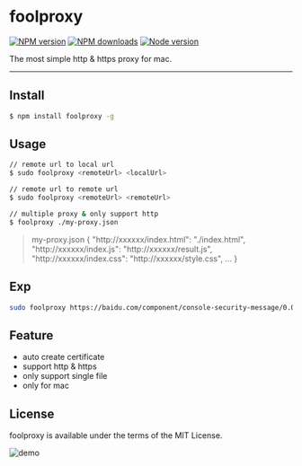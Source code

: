 # foolproxy
    
<!--
[![Build Status][ci-img]][ci-url]
[![Coverage Status][cover-img]][cover-url]
-->

[![NPM version][npm-version]][npm-url]
[![NPM downloads][npm-download]][npm-url]
[![Node version][node-version]][npm-url]

[ci-img]: https://travis-ci.org/nikogu/zhuang.svg
[ci-url]: https://travis-ci.org/nikogu/zhuang

[cover-img]: https://coveralls.io/repos/nikogu/zhuang/badge.svg?branch=master&service=github
[cover-url]: https://coveralls.io/github/nikogu/zhuang?branch=master

[npm-version]: https://img.shields.io/npm/v/foolproxy.svg?style=flat
[npm-download]: http://img.shields.io/npm/dm/foolproxy.svg?style=flat
[npm-url]: https://npmjs.org/package/foolproxy

[node-version]: https://img.shields.io/badge/node.js-%3E=_2.3.3-green.svg?style=flat   
    
The most simple http & https proxy for mac.
    
---
    
## Install

```bash
$ npm install foolproxy -g
```
    
## Usage
    
```bash
// remote url to local url
$ sudo foolproxy <remoteUrl> <localUrl>

// remote url to remote url
$ sudo foolproxy <remoteUrl> <remoteUrl>

// multiple proxy & only support http
$ foolproxy ./my-proxy.json
```

> my-proxy.json
> {
>   "http://xxxxxx/index.html": "./index.html",
>   "http://xxxxxx/index.js": "http://xxxxxx/result.js",
>   "http://xxxxxx/index.css": "http://xxxxxx/style.css",
>   ...
> }
>
    
## Exp
    
```bash
sudo foolproxy https://baidu.com/component/console-security-message/0.0.2/index.js ./index.js
```
    
## Feature
- auto create certificate
- support http & https
- only support single file
- only for mac


## License

foolproxy is available under the terms of the MIT License.
    
![demo](https://cloud.githubusercontent.com/assets/1179603/11390116/b32a781c-9381-11e5-964e-1890d25fc3d6.gif)
